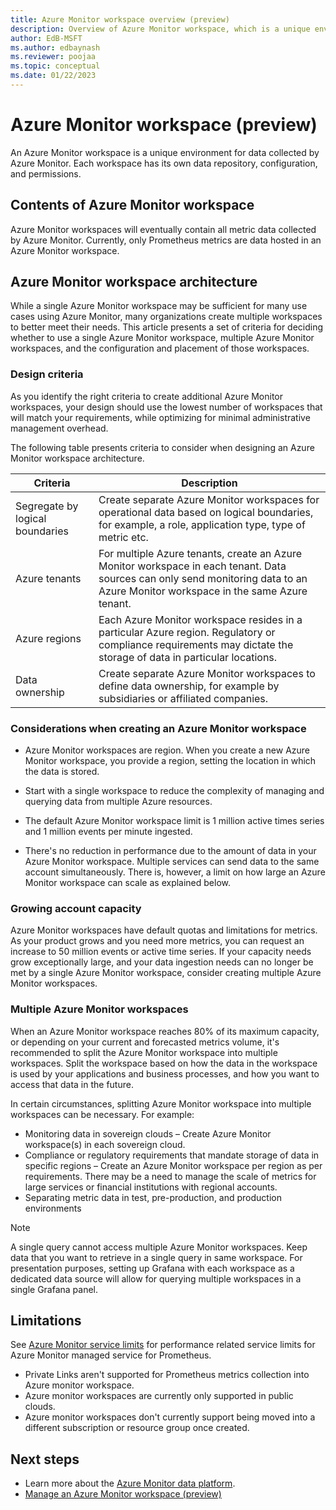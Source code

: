 ```yaml
---
title: Azure Monitor workspace overview (preview)
description: Overview of Azure Monitor workspace, which is a unique environment for data collected by Azure Monitor.
author: EdB-MSFT
ms.author: edbaynash 
ms.reviewer: poojaa
ms.topic: conceptual
ms.date: 01/22/2023
---
```


# Azure Monitor workspace (preview)
An Azure Monitor workspace is a unique environment for data collected by Azure Monitor. Each workspace has its own data repository, configuration, and permissions.


## Contents of Azure Monitor workspace
Azure Monitor workspaces will eventually contain all metric data collected by Azure Monitor. Currently, only Prometheus metrics are data hosted in an Azure Monitor workspace.

## Azure Monitor workspace architecture 

While a single Azure Monitor workspace may be sufficient for many use cases using Azure Monitor, many organizations create multiple workspaces to better meet their needs. This article presents a set of criteria for deciding whether to use a single Azure Monitor workspace, multiple Azure Monitor workspaces, and the configuration and placement of those workspaces. 

### Design criteria 

As you identify the right criteria to create additional Azure Monitor workspaces, your design should use the lowest number of workspaces that will match your requirements, while optimizing for minimal administrative management overhead. 

The following table presents criteria to consider when designing an Azure Monitor workspace architecture.  

|Criteria|Description|
|---|---|
|Segregate by logical boundaries |Create separate Azure Monitor workspaces for operational data based on logical boundaries, for example, a role, application type, type of metric etc.|
|Azure tenants | For multiple Azure tenants, create an Azure Monitor workspace in each tenant. Data sources can only send monitoring data to an Azure Monitor workspace in the same Azure tenant. |
|Azure regions |Each Azure Monitor workspace resides in a particular Azure region. Regulatory or compliance requirements may dictate the storage of data in particular locations. |
|Data ownership |Create separate Azure Monitor workspaces to define data ownership, for example by subsidiaries or affiliated companies.| 

### Considerations when creating an Azure Monitor workspace 

* Azure Monitor workspaces are region. When you create a new Azure Monitor workspace, you provide a region, setting the location in which the data is stored.  

* Start with a single workspace to reduce the complexity of managing and querying data from multiple Azure resources.

* The default Azure Monitor workspace limit is 1 million active times series and 1 million events per minute ingested. 

* There's no reduction in performance due to the amount of data in your Azure Monitor workspace. Multiple services can send data to the same account simultaneously. There is, however, a limit on how large an Azure Monitor workspace can scale as explained below.

### Growing account capacity  

Azure Monitor workspaces have default quotas and limitations for metrics. As your product grows and you need more metrics, you can request an increase to 50 million events or active time series. If your capacity needs grow exceptionally large, and your data ingestion needs can no longer be met by a single Azure Monitor workspace, consider creating multiple Azure Monitor workspaces. 

### Multiple Azure Monitor workspaces  

When an Azure Monitor workspace reaches 80% of its maximum capacity, or depending on your current and forecasted metrics volume, it's recommended to split the Azure Monitor workspace into multiple workspaces. Split the workspace based on how the data in the workspace is used by your applications and business processes, and how you want to access that data in the future.  
  
In certain circumstances, splitting Azure Monitor workspace into multiple workspaces can be necessary. For example: 
* Monitoring data in sovereign clouds – Create Azure Monitor workspace(s) in each sovereign cloud.  
* Compliance or regulatory requirements that mandate storage of data in specific regions – Create an Azure Monitor workspace per region as per requirements. There may be a need to manage the scale of metrics for large services or financial institutions with regional accounts. 
* Separating metric data in test, pre-production, and production environments 

>[!Note] 
> A single query cannot access multiple Azure Monitor workspaces. Keep data that you want to retrieve in a single query in same workspace. For presentation purposes, setting up Grafana with each workspace as a dedicated data source will allow for querying multiple workspaces in a single Grafana panel. 


## Limitations
See [Azure Monitor service limits](../service-limits.md#prometheus-metrics) for performance related service limits for Azure Monitor managed service for Prometheus.
- Private Links aren't supported for Prometheus metrics collection into Azure monitor workspace.
- Azure monitor workspaces are currently only supported in public clouds.
- Azure monitor workspaces don't currently support being moved into a different subscription or resource group once created.


## Next steps

- Learn more about the [Azure Monitor data platform](../data-platform.md).
- [Manage an Azure Monitor workspace (preview)](./azure-monitor-workspace-manage.md)
